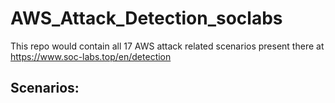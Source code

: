 # AWS_Attack_Detection_soclabs
This repo would contain all 17 AWS attack related scenarios present there at https://www.soc-labs.top/en/detection

## Scenarios:

